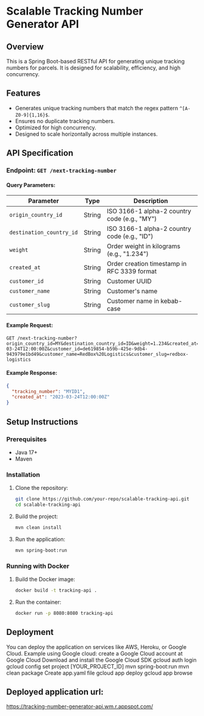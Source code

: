 # Scalable Tracking Number Generator API

## Overview
This is a Spring Boot-based RESTful API for generating unique tracking numbers for parcels. It is designed for scalability, efficiency, and high concurrency.

## Features
- Generates unique tracking numbers that match the regex pattern `^[A-Z0-9]{1,16}$`.
- Ensures no duplicate tracking numbers.
- Optimized for high concurrency.
- Designed to scale horizontally across multiple instances.

## API Specification
### Endpoint: `GET /next-tracking-number`
#### Query Parameters:
| Parameter           | Type   | Description |
|--------------------|--------|-------------|
| `origin_country_id` | String | ISO 3166-1 alpha-2 country code (e.g., "MY") |
| `destination_country_id` | String | ISO 3166-1 alpha-2 country code (e.g., "ID") |
| `weight` | String | Order weight in kilograms (e.g., "1.234") |
| `created_at` | String | Order creation timestamp in RFC 3339 format |
| `customer_id` | String | Customer UUID |
| `customer_name` | String | Customer's name |
| `customer_slug` | String | Customer name in kebab-case |

#### Example Request:
```
GET /next-tracking-number?origin_country_id=MY&destination_country_id=ID&weight=1.234&created_at=2023-03-24T12:00:00Z&customer_id=de619854-b59b-425e-9db4-943979e1bd49&customer_name=RedBox%20Logistics&customer_slug=redbox-logistics
```

#### Example Response:
```json
{
  "tracking_number": "MYID1",
  "created_at": "2023-03-24T12:00:00Z"
}
```

## Setup Instructions
### Prerequisites
- Java 17+
- Maven

### Installation
1. Clone the repository:
   ```sh
   git clone https://github.com/your-repo/scalable-tracking-api.git
   cd scalable-tracking-api
   ```
2. Build the project:
   ```sh
   mvn clean install
   ```
3. Run the application:
   ```sh
   mvn spring-boot:run
   ```

### Running with Docker
1. Build the Docker image:
   ```sh
   docker build -t tracking-api .
   ```
2. Run the container:
   ```sh
   docker run -p 8080:8080 tracking-api
   ```

## Deployment
You can deploy the application on services like AWS, Heroku, or Google Cloud. Example using Google cloud:
create a Google Cloud account at Google Cloud
Download and install the Google Cloud SDK
gcloud auth login
gcloud config set project [YOUR_PROJECT_ID]
mvn spring-boot:run
mvn clean package
Create app.yaml file
gcloud app deploy
gcloud app browse

## Deployed application url:
https://tracking-number-generator-api.wm.r.appspot.com/
